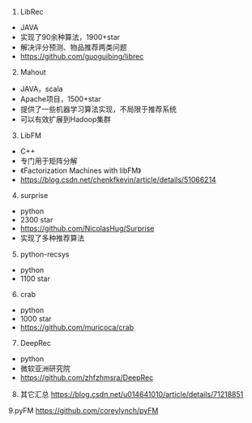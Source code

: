1. LibRec
- JAVA
- 实现了90余种算法，1900+star
- 解决评分预测、物品推荐两类问题
- https://github.com/guoguibing/librec

2. Mahout
- JAVA，scala
- Apache项目，1500+star
- 提供了一些机器学习算法实现，不局限于推荐系统
- 可以有效扩展到Hadoop集群

3. LibFM
- C++
- 专门用于矩阵分解
- 《Factorization Machines with libFM》
- https://blog.csdn.net/chenkfkevin/article/details/51066214

4. surprise
- python
- 2300 star
- https://github.com/NicolasHug/Surprise
- 实现了多种推荐算法

5. python-recsys
- python
- 1100 star

6. crab
- python
- 1000 star
- https://github.com/muricoca/crab

7. DeepRec
- python
- 微软亚洲研究院
- https://github.com/zhfzhmsra/DeepRec

8. 其它汇总
https://blog.csdn.net/u014641010/article/details/71218851

9.pyFM
https://github.com/coreylynch/pyFM